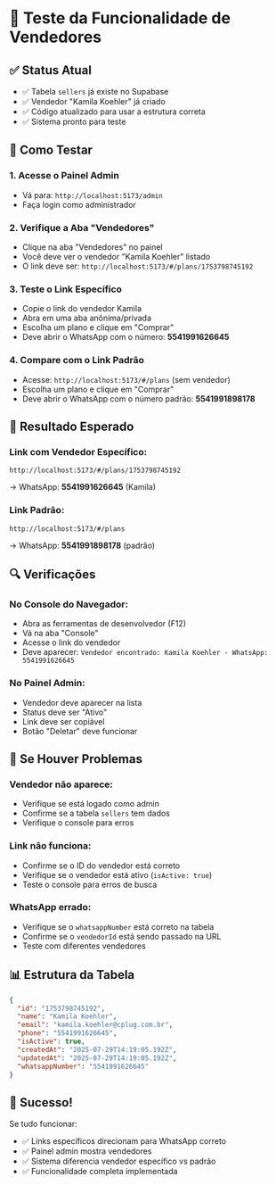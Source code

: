 # 🧪 Teste da Funcionalidade de Vendedores

## ✅ Status Atual
- ✅ Tabela `sellers` já existe no Supabase
- ✅ Vendedor "Kamila Koehler" já criado
- ✅ Código atualizado para usar a estrutura correta
- ✅ Sistema pronto para teste

## 🔧 Como Testar

### 1. Acesse o Painel Admin
- Vá para: `http://localhost:5173/admin`
- Faça login como administrador

### 2. Verifique a Aba "Vendedores"
- Clique na aba "Vendedores" no painel
- Você deve ver o vendedor "Kamila Koehler" listado
- O link deve ser: `http://localhost:5173/#/plans/1753798745192`

### 3. Teste o Link Específico
- Copie o link do vendedor Kamila
- Abra em uma aba anônima/privada
- Escolha um plano e clique em "Comprar"
- Deve abrir o WhatsApp com o número: **5541991626645**

### 4. Compare com o Link Padrão
- Acesse: `http://localhost:5173/#/plans` (sem vendedor)
- Escolha um plano e clique em "Comprar"
- Deve abrir o WhatsApp com o número padrão: **5541991898178**

## 🎯 Resultado Esperado

### Link com Vendedor Específico:
```
http://localhost:5173/#/plans/1753798745192
```
→ WhatsApp: **5541991626645** (Kamila)

### Link Padrão:
```
http://localhost:5173/#/plans
```
→ WhatsApp: **5541991898178** (padrão)

## 🔍 Verificações

### No Console do Navegador:
- Abra as ferramentas de desenvolvedor (F12)
- Vá na aba "Console"
- Acesse o link do vendedor
- Deve aparecer: `Vendedor encontrado: Kamila Koehler - WhatsApp: 5541991626645`

### No Painel Admin:
- Vendedor deve aparecer na lista
- Status deve ser "Ativo"
- Link deve ser copiável
- Botão "Deletar" deve funcionar

## 🐛 Se Houver Problemas

### Vendedor não aparece:
- Verifique se está logado como admin
- Confirme se a tabela `sellers` tem dados
- Verifique o console para erros

### Link não funciona:
- Confirme se o ID do vendedor está correto
- Verifique se o vendedor está ativo (`isActive: true`)
- Teste o console para erros de busca

### WhatsApp errado:
- Verifique se o `whatsappNumber` está correto na tabela
- Confirme se o `vendedorId` está sendo passado na URL
- Teste com diferentes vendedores

## 📊 Estrutura da Tabela

```json
{
  "id": "1753798745192",
  "name": "Kamila Koehler", 
  "email": "kamila.koehler@cplug.com.br",
  "phone": "5541991626645",
  "isActive": true,
  "createdAt": "2025-07-29T14:19:05.192Z",
  "updatedAt": "2025-07-29T14:19:05.192Z", 
  "whatsappNumber": "5541991626645"
}
```

## 🎉 Sucesso!

Se tudo funcionar:
- ✅ Links específicos direcionam para WhatsApp correto
- ✅ Painel admin mostra vendedores
- ✅ Sistema diferencia vendedor específico vs padrão
- ✅ Funcionalidade completa implementada